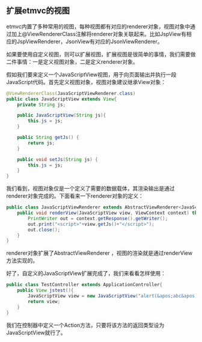## 扩展etmvc的视图

etmvc内置了多种常用的视图，每种视图都有对应的renderer对象，视图对象中通过加上@ViewRendererClass注解将renderer对象关联起来。比如JspView有相应的JspViewRenderer，JsonView有对应的JsonViewRenderer。

如果要使用自定义视图，则可以扩展视图，扩展视图是很简单的事情，我们需要做二件事情：一是定义视图对象，二是定义renderer对象。

假如我们要来定义一个JavaScriptView视图，用于向页面输出并执行一段JavaScript代码。首先定义视图对象，视图对象建议继承View对象：

```java
@ViewRendererClass(JavaScriptViewRenderer.class)
public class JavaScriptView extends View{
    private String js;

    public JavaScriptView(String js){
        this.js = js;
    }

    public String getJs() {
        return js;
    }

    public void setJs(String js) {
        this.js = js;
    }
}
```

我们看到，视图对象仅是一个定义了需要的数据载体，其渲染输出是通过renderer对象完成的。下面看来一下renderer对象的定义：
```java
public class JavaScriptViewRenderer extends AbstractViewRenderer<JavaScriptView>{
    public void renderView(JavaScriptView view, ViewContext context) throws Exception{
        PrintWriter out = context.getResponse().getWriter();
        out.print("<script>"+view.getJs()+"</script>");
        out.close();
    }
}
```

renderer对象扩展了AbstractViewRenderer ，视图的渲染就是通过renderView方法实现的。

好了，自定义的JavaScriptView扩展完成了，我们来看看怎样使用：

```java
public class TestController extends ApplicationController{
    public View jstest(){
        JavaScriptView view = new JavaScriptView("alert(&apos;abc&apos;);");
        return view;
    }
}
```

我们在控制器中定义一个Action方法，只要将该方法的返回类型设为JavaScriptView就行了。
